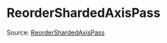 # ReorderShardedAxisPass

Source: [ReorderShardedAxisPass](../../csrc/preseg_passes/reorder_sharded_axis.h#L23)
